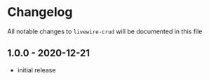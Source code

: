 # Changelog

All notable changes to `livewire-crud` will be documented in this file

## 1.0.0 - 2020-12-21

- initial release
